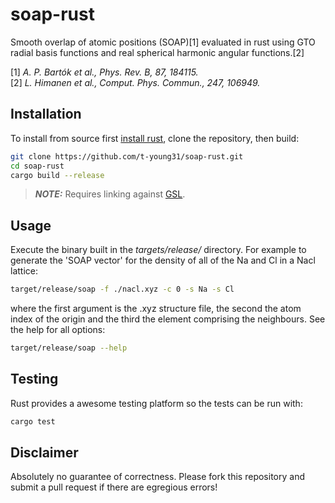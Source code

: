# soap-rust
Smooth overlap of atomic positions (SOAP)[1] evaluated in rust using GTO radial basis functions and real spherical harmonic angular functions.[2]

[1] *A. P. Bartók et al., Phys. Rev. B, 87, 184115.*  
[2] *L. Himanen et al., Comput. Phys. Commun., 247, 106949.*


##  Installation  
To install from source first [install rust](https://www.rust-lang.org/tools/install), clone the repository, then build:

```bash
git clone https://github.com/t-young31/soap-rust.git
cd soap-rust
cargo build --release
```

> **_NOTE:_**  Requires linking against [GSL](https://www.gnu.org/software/gsl/).


##  Usage  
Execute the binary built in the *targets/release/* directory. For example to generate the 'SOAP vector' for the density of all of the Na and Cl in a Nacl lattice:

```bash
target/release/soap -f ./nacl.xyz -c 0 -s Na -s Cl
```

where the first argument is the .xyz structure file, the second the atom index of the origin and the third the element comprising the neighbours. See the help for all options:

```bash
target/release/soap --help
```


## Testing  
Rust provides a awesome testing platform so the tests can be run  with:

```bash
cargo test
```


##  Disclaimer  
Absolutely no guarantee of correctness. Please fork this repository and submit a pull request if there are egregious errors!
